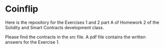 # Coinflip

Here is the repository for the Exercises 1 and 2 part A of Homework 2 of the Solidity and Smart Contracts development class.

Please find the contracts in the src file. A pdf file contains the written answers for the Exercise 1.
